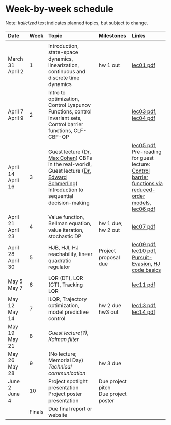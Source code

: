# Week-by-week schedule
Note: *Italicized* text indicates planned topics, but subject to change.

|  Date      |  Week  |  Topic  |  Milestones  |  Links  |
| :--------- | ------ | :---- | :--------- | :-------------- |
| <img width=150/> ||||
| March 31 <br> April 2  |   1    | Introduction, state-space dynamics, linearization, continuous and discrete time dynamics | hw 1 out | [lec01 pdf](../_static/pdfs/lecture_01.pdf)|
| April 7 <br> April 9   |   2    | Intro to optimization, Control Lyapunov Functions, control invariant sets, Control barrier functions, CLF-CBF-QP | | [lec03 pdf](../_static/pdfs/lecture_03.pdf), [lec04 pdf](../_static/pdfs/lecture_04.pdf)|
| April 14 <br> April 16 |   3    | Guest lecture ([Dr. Max Cohen](https://scholar.google.com/citations?hl=en&user=e_0yKw0AAAAJ&view_op=list_works&sortby=pubdate)) CBFs in the real-world!, <br>Guest lecture ([Dr. Edward Schmerling](https://scholar.google.com/citations?user=b4Kj6MIAAAAJ&hl=en)) Introduction to sequential decision-making  | | [lec05 pdf](../_static/pdfs/lecture_05.pdf), Pre-reading for guest lecture: [Control barrier functions via reduced-order models](https://arxiv.org/pdf/2403.09865), [lec06 pdf](../_static/pdfs/lecture_06.pdf) |
| April 21 <br> April 23 |   4    | Value function, Bellman equation, value iteration, stochastic DP | hw 1 due; <br> hw 2 out |  [lec07 pdf](../_static/pdfs/lecture_07.pdf)|
| April 28 <br> April 30 |   5    | HJB, HJI, HJ reachability, linear quadratic regulator | Project proposal due | [lec09 pdf](../_static/pdfs/lecture_09.pdf),  [lec10 pdf](../_static/pdfs/lecture_10.pdf), [Pursuit-Evasion](https://github.com/StanfordASL/AA203-Examples/blob/2022/Lecture-12/HJ%20Reachability%20--%20Pursuit%20Evasion.ipynb), [HJ code basics](../examples/hj_reachability_basics.ipynb)|
| May 5 <br> May 7       |   6    | LQR (DT), LQR (CT), Tracking LQR | | [lec11 pdf](../_static/pdfs/lecture_11.pdf) |
| May 12 <br> May 14     |   7    | iLQR, Trajectory optimization, model predictive control | hw 2 due <br> hw3 out| [lec13 pdf](../_static/pdfs/lecture_13.pdf), [lec14 pdf](../_static/pdfs/lecture_14.pdf) |
| May 19 <br> May 21     |   8    | *Guest lecture(?), Kalman filter*| | |
| May 26 <br> May 28     |   9    | (No lecture; Memorial Day) <br> *Technical communication* | hw 3 due | |
| June 2 <br> June 4     |   10   | Project spotlight presentation <br> Project poster presentation | Due project pitch <br> Due project poster | |
|                        | Finals | Due final report or website | | |
